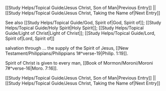 [[Study Helps/Topical Guide/Jesus Christ, Son of Man|Previous Entry]]  ||  [[Study Helps/Topical Guide/Jesus Christ, Taking the Name of|Next Entry]]

 See also [[Study Helps/Topical Guide/God, Spirit of|God, Spirit of]]; [[Study Helps/Topical Guide/Holy Spirit|Holy Spirit]]; [[Study Helps/Topical Guide/Light of Christ|Light of Christ]]; [[Study Helps/Topical Guide/Lord, Spirit of|Lord, Spirit of]]

 salvation through ... the supply of the Spirit of Jesus, [[New Testament/Philippians/Philippians 1#^verse-19|Philip. 1:19]].

 Spirit of Christ is given to every man, [[Book of Mormon/Moroni/Moroni 7#^verse-16|Moro. 7:16]].

[[Study Helps/Topical Guide/Jesus Christ, Son of Man|Previous Entry]]  ||  [[Study Helps/Topical Guide/Jesus Christ, Taking the Name of|Next Entry]]